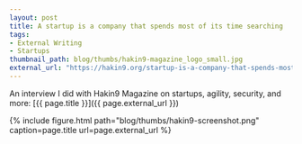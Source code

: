 ```yaml
---
layout: post
title: A startup is a company that spends most of its time searching
tags:
- External Writing
- Startups
thumbnail_path: blog/thumbs/hakin9-magazine_logo_small.jpg
external_url: "https://hakin9.org/startup-is-a-company-that-spends-most-of-its-time-searching-interview-with-yevgeniy-jim-brikman-founder-of-atomic-squirrel/"
---
```


An interview I did with Hakin9 Magazine on startups, agility, security, and
more: [{{ page.title }}]({{ page.external_url }})

{% include figure.html path="blog/thumbs/hakin9-screenshot.png" caption=page.title url=page.external_url %}

